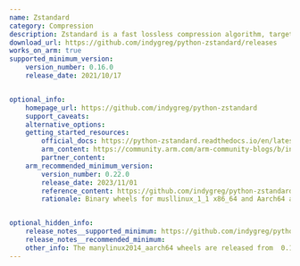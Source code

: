 ```yaml
---
name: Zstandard
category: Compression
description: Zstandard is a fast lossless compression algorithm, targeting real-time compression scenarios at zlib-level and better compression ratios.
download_url: https://github.com/indygreg/python-zstandard/releases
works_on_arm: true
supported_minimum_version:
    version_number: 0.16.0
    release_date: 2021/10/17


optional_info:
    homepage_url: https://github.com/indygreg/python-zstandard
    support_caveats:
    alternative_options:
    getting_started_resources:
        official_docs: https://python-zstandard.readthedocs.io/en/latest/
        arm_content: https://community.arm.com/arm-community-blogs/b/infrastructure-solutions-blog/posts/comparing-data-compression-algorithm-performance-on-aws-graviton2-342166113
        partner_content:
    arm_recommended_minimum_version:
        version_number: 0.22.0
        release_date: 2023/11/01
        reference_content: https://github.com/indygreg/python-zstandard/releases/tag/0.22.0
        rationale: Binary wheels for musllinux_1_1 x86_64 and Aarch64 are being built and published from this version. That means, Arm64 users on musl-based Linux distros (like Alpine) will now have much easier and faster installs of this Python package.


optional_hidden_info:
    release_notes__supported_minimum: https://github.com/indygreg/python-zstandard/releases/tag/0.16.0
    release_notes__recommended_minimum:
    other_info: The manylinux2014_aarch64 wheels are released from  0.16.0 version.
---
```

